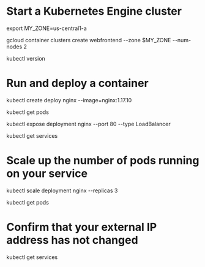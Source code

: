 # Start a Kubernetes Engine cluster

export MY_ZONE=us-central1-a

gcloud container clusters create webfrontend --zone $MY_ZONE --num-nodes 2

kubectl version

# Run and deploy a container

kubectl create deploy nginx --image=nginx:1.17.10

kubectl get pods

kubectl expose deployment nginx --port 80 --type LoadBalancer

kubectl get services

# Scale up the number of pods running on your service

kubectl scale deployment nginx --replicas 3

kubectl get pods

# Confirm that your external IP address has not changed

kubectl get services

